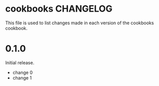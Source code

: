 # cookbooks CHANGELOG

This file is used to list changes made in each version of the cookbooks cookbook.

# 0.1.0

Initial release.

- change 0
- change 1

